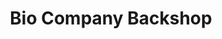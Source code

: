 ---
title: "Bio Company Backshop"
url: /berlin/bio-company-backshop-fehrbelliner-platz/
shop: Bäckerei
---